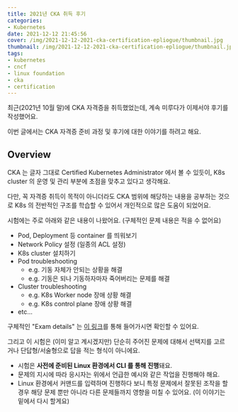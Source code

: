 ```yaml
---
title: 2021년 CKA 취득 후기
categories:
- Kubernetes
date: 2021-12-12 21:45:56
cover: /img/2021-12-12-2021-cka-certification-epliogue/thumbnail.jpg
thumbnail: /img/2021-12-12-2021-cka-certification-epliogue/thumbnail.jpg
tags:
- kubernetes
- cncf
- linux foundation
- cka
- certification
---
```


최근(2021년 10월 말)에 CKA 자격증을 취득했었는데, 계속 미루다가 이제서야 후기를 작성했어요.

이번 글에서는 CKA 자격증 준비 과정 및 후기에 대한 이야기를 하려고 해요.

<!-- more -->

## Overview

CKA 는 글자 그대로 Certified Kubernetes Administrator 에서 볼 수 있듯이, K8s cluster 의 운영 및 관리 부분에 초점을 맞추고 있다고 생각해요.

다만, 꼭 자격증 취득이 목적이 아니더라도 CKA 범위에 해당하는 내용을 공부하는 것으로 K8s 의 전반적인 구조를 학습할 수 있어서 개인적으로 많은 도움이 되었어요.

시험에는 주로 아래와 같은 내용이 나왔어요. (구체적인 문제 내용은 적을 수 없어요)
- Pod, Deployment 등 container 를 띄워보기
- Network Policy 설정 (일종의 ACL 설정)
- K8s cluster 설치하기
- Pod troubleshooting
  - e.g. 기동 자체가 안되는 상황을 해결
  - e.g. 기동은 되나 기동하자마자 죽어버리는 문제를 해결
- Cluster troubleshooting
  - e.g. K8s Worker node 장애 상황 해결
  - e.g. K8s control plane 장애 상황 해결
- etc...

구체적인 "Exam details" 는 [이 링크](https://www.cncf.io/certification/cka/)를 통해 들어가시면 확인할 수 있어요.

그리고 이 시험은 (이미 알고 계시겠지만) 단순히 주어진 문제에 대해서 선택지를 고르거나 단답형/서술형으로 답을 적는 형식이 아니에요.
- 시험은 **사전에 준비된 Linux 환경에서 CLI 를 통해 진행**돼요.
- 문제의 지시에 따라 응시자는 위에서 언급한 예시와 같은 작업을 진행해야 해요.
- Linux 환경에서 커맨드를 입력하며 진행하다 보니 특정 문제에서 잘못된 조작을 할 경우 해당 문제 뿐만 아니라 다른 문제들까지 영향을 미칠 수 있어요. (이 이야기는 밑에서 다시 할게요)

